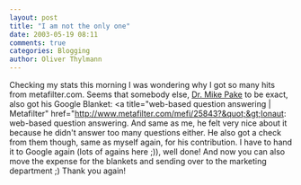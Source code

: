 ```yaml
---
layout: post
title: "I am not the only one"
date: 2003-05-19 08:11
comments: true
categories: Blogging
author: Oliver Thylmann
---
```



Checking my stats this morning I was wondering why I got so many hits from metafilter.com. Seems that somebody else, [Dr. Mike Pake](http://www.apu.ac.uk/appsci/psychol/staff/mpake.htm) to be exact, also got his Google Blanket: &lt;a title=&quot;web-based question answering | Metafilter&quot; href=&quot;http://www.metafilter.com/mefi/25843?&quot;&gt;Ionaut: web-based question answering. And same as me, he felt very nice about it because he didn't answer too many questions either. He also got a check from them though, same as myself again, for his contribution. I have to hand it to Google again (lots of agains here ;)), well done! And now you can also move the expense for the blankets and sending over to the marketing department ;) Thank you again!

